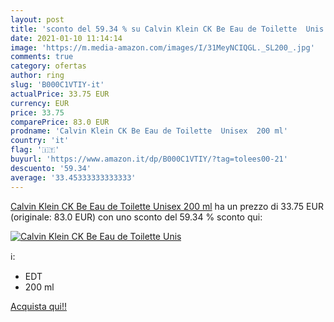 ```yaml
---
layout: post
title: 'sconto del 59.34 % su Calvin Klein CK Be Eau de Toilette  Unis  '
date: 2021-01-10 11:14:14
image: 'https://m.media-amazon.com/images/I/31MeyNCIQGL._SL200_.jpg'
comments: true
category: ofertas
author: ring
slug: 'B000C1VTIY-it'
actualPrice: 33.75 EUR
currency: EUR
price: 33.75
comparePrice: 83.0 EUR
prodname: 'Calvin Klein CK Be Eau de Toilette  Unisex  200 ml'
country: 'it'
flag: '🇮🇹'
buyurl: 'https://www.amazon.it/dp/B000C1VTIY/?tag=tolees00-21'
descuento: '59.34'
average: '33.45333333333333'
---
```


[Calvin Klein CK Be Eau de Toilette  Unisex  200 ml](https://www.amazon.it/dp/B000C1VTIY/?tag=tolees00-21) ha un prezzo di 33.75 EUR (originale: 83.0 EUR) con uno sconto del 59.34 % sconto qui:

[![Calvin Klein CK Be Eau de Toilette  Unis](https://m.media-amazon.com/images/I/31MeyNCIQGL._SL200_.jpg)](https://www.amazon.it/dp/B000C1VTIY/?tag=tolees00-21)

ℹ️:

- EDT
- 200 ml

[Acquista qui!!](https://www.amazon.it/dp/B000C1VTIY/?tag=tolees00-21)
